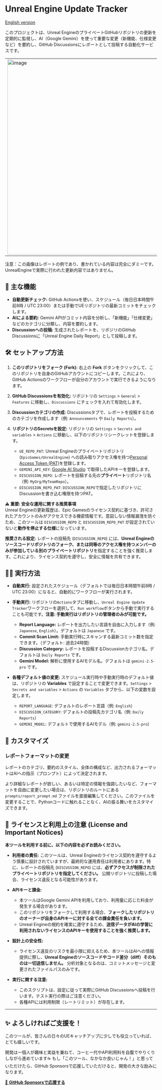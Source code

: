 # Unreal Engine Update Tracker

[English version](README.en.md)

このプロジェクトは、Unreal EngineのプライベートGitHubリポジトリの更新を定期的に監視し、AI（Google Gemini）を使って重要な変更（新機能、仕様変更など）を要約し、GitHub Discussionsにレポートとして投稿する自動化サービスです。

<table><tr><td>
<img width="644" alt="image" src="https://raw.githubusercontent.com/pafuhana1213/Screenshot/master/468407129-ad69f54f-9e18-49db-8024-aa3052d97ffa.png" />
</td></tr></table>

注意：この画像はレポートの例であり、書かれている内容は完全にダミーです。UnrealEngineで実際に行われた更新内容ではありません。

## 🌟 主な機能

-   **自動更新チェック:** GitHub Actionsを使い、スケジュール（毎日日本時間午前8時 / UTC 23:00）または手動でUEリポジトリの最新コミットをチェックします。
-   **AIによる要約:** Gemini APIがコミット内容を分析し、「新機能」「仕様変更」などのカテゴリに分類し、内容を要約します。
-   **Discussionへの投稿:** 生成されたレポートを、リポジリのGitHub Discussionsに「Unreal Engine Daily Report」として投稿します。

## 🛠️ セットアップ方法

1.  **このリポジトリをフォーク (Fork):**
    右上の **Fork** ボタンをクリックして、このリポジトリを自身のGitHubアカウントにコピーします。これにより、GitHub Actionsのワークフローが自分のアカウントで実行できるようになります。

2.  **GitHub Discussionsを有効化:**
    リポジトリの `Settings` > `General` > `Features` に移動し、`Discussions` にチェックを入れて有効化します。

3.  **Discussionカテゴリの作成:**
    Discussionsタブで、レポートを投稿するためのカテゴリを作成します（例: `Announcements` や `Daily Reports`）。

4.  **リポジトリのSecretsを設定:**
    リポジトリの `Settings` > `Secrets and variables` > `Actions` に移動し、以下のリポジトリシークレットを登録します。
    -   `UE_REPO_PAT`: Unreal Engineのプライベートリポジトリ (`EpicGames/UnrealEngine`) への読み取りアクセス権を持つ[Personal Access Token (PAT)](https://docs.github.com/en/authentication/keeping-your-account-and-data-secure/managing-your-personal-access-tokens)を登録します。
    -   `GEMINI_API_KEY`: [Google AI Studio](https://aistudio.google.com/app/apikey) で取得したAPIキーを登録します。
    -   `DISCUSSION_REPO`: レポートを投稿する先の**プライベート**リポジトリ名（例: `MyOrg/MyTeamRepo`）。
    -   `DISCUSSION_REPO_PAT`: `DISCUSSION_REPO`で指定したリポジトリにDiscussionを書き込む権限を持つPAT。
  
 **⚠️ 重要: 安全な運用に関する推奨事項**  
 Unreal Engineの更新履歴は、Epic Gamesのライセンス契約に基づき、許可されたアカウントのみがアクセスできる機密情報です。意図しない情報漏洩を防ぐため、このツールは `DISCUSSION_REPO` と `DISCUSSION_REPO_PAT` が設定されていないと**動作を停止する仕様**になっています。

**推奨される設定:**
レポートの投稿先 (`DISCUSSION_REPO`) には、**Unreal Engineのソースコードリポジトリのフォーク、または同等のアクセス権を持つメンバーのみが参加している別のプライベートリポジトリ**を指定することを強く推奨します。これにより、ライセンス契約を遵守し、安全に情報を共有できます。

## 🏃‍♀️ 実行方法

-   **自動実行:** 設定されたスケジュール（デフォルトでは毎日日本時間午前8時 / UTC 23:00）になると、自動的にワークフローが実行されます。
-   **手動実行:** リポジトリの`Actions`タブに移動し、`Unreal Engine Update Tracker`ワークフローを選択して、`Run workflow`ボタンから手動で実行することも可能です。**注意: 手動実行はリポジトリの管理者のみが可能です。**
    -   **Report Language:** レポートを出力したい言語を自由に入力します（例: `Japanese`, `English`）。デフォルトは `Japanese` です。
    -   **Commit Scan Limit:** 手動実行時にスキャンする最新コミット数を指定できます。（デフォルト: 過去24時間）
    -   **Discussion Category:** レポートを投稿するDiscussionカテゴリ名。デフォルトは `Daily Reports` です。
    -   **Gemini Model:** 解析に使用するAIモデル名。デフォルトは `gemini-2.5-pro` です。

-   **各種デフォルト値の変更:**
    スケジュール実行時や手動実行時のデフォルト値は、リポジトリの **Variables** で設定することで変更できます。`Settings` > `Secrets and variables` > `Actions` の `Variables` タブから、以下の変数を設定します。
    -   `REPORT_LANGUAGE`: デフォルトのレポート言語（例: `English`）
    -   `DISCUSSION_CATEGORY`: デフォルトの投稿先カテゴリ名（例: `Daily Reports`）
    -   `GEMINI_MODEL`: デフォルトで使用するAIモデル（例: `gemini-2.5-pro`）

## 🎨 カスタマイズ

### レポートフォーマットの変更

レポートのカテゴリ、要約のスタイル、全体の構成など、出力されるフォーマットはAIへの指示（プロンプト）によって決定されます。

より詳細なレポートが欲しい、あるいは特定の情報を強調したいなど、フォーマットを自由に変更したい場合は、リポジトリのルートにある `prompts/report_prompt.md` ファイルを直接編集してください。このファイルを変更することで、Pythonコードに触れることなく、AIの振る舞いをカスタマイズできます。

## 📝 ライセンスと利用上の注意 (License and Important Notices)

**本ツールを利用する前に、以下の内容を必ずお読みください。**

-   **利用者の責任:** このツールは、Unreal Engineのライセンス契約を遵守するよう慎重に設計されていますが、最終的な運用責任は利用者にあります。特に、レポートの投稿先 (`DISCUSSION_REPO`) には、**必ずアクセスが制限されたプライベートリポジトリを指定してください。** 公開リポジトリに投稿した場合、ライセンス違反となる可能性があります。

-   **APIキーと課金:**
    *   本ツールはGoogle Gemini APIを利用しており、利用量に応じた料金が発生する場合があります。
    *   このリポジトリをフォークして利用する場合、**フォークしたリポジトリのオーナーが自身のAPIキーに対する全ての課金責任を負います。**
    *   Unreal Engineの規約を確実に遵守するため、**送信データがAIの学習に利用されないライセンスのAPIキーを使用することを強く推奨します。**

-   **設計上の安全性:**
    *   ライセンス違反のリスクを最小限に抑えるため、本ツールはAIへの情報提供に際し、**Unreal Engineのソースコードやコード差分（diff）そのものは一切送信しません。** 分析対象となるのは、コミットメッセージと変更されたファイルパスのみです。

-   **実行に関する注意:**
    *   このスクリプトは、設定に従って実際にGitHub Discussionsへ投稿を行います。テスト実行の際はご注意ください。
    *   各種APIには利用制限（レートリミット）が存在します。


---

## ✨ よろしければご支援を！

このツールが、皆さんの日々のUEキャッチアップに少しでも役立っていれば、とても嬉しいです。

開発は一個人が趣味と実益を兼ねて、コーヒー代やAPI利用料を自腹でやりくりしながら進めています☕
もし「このツール、なかなか良いじゃん！」と思っていただけたら、GitHub Sponsorsで応援していただけると、開発の大きな励みになります。

[💖 **GitHub Sponsorsで応援する**](https://github.com/sponsors/pafuhana1213)
